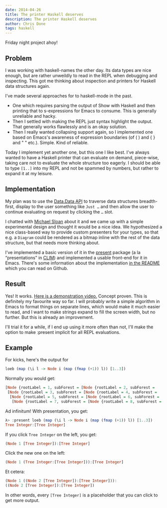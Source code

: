 ```yaml
---
date: 2014-04-26
title: The printer Haskell deserves
description: The printer Haskell deserves
author: Chris Done
tags: haskell
---
```


Friday night project ahoy!

## Problem

I was working with haskell-names the other day. Its data types are
nice enough, but are rather unweildly to read in the REPL when
debugging and inspecting. This got me thinking about inspection and
printers for Haskell data structures again.

I've made several approaches for to haskell-mode in the past.

* One which requires parsing the output of Show with Haskell and then
  printing that to s-expressions for Emacs to consume. This is generally
  unreliable and hacky.
* Then I settled with making the REPL just syntax highlight the
  output. That generally works flawlessly and is an okay solution.
* Then I really wanted collapsing support again, so I implemented one
  based on Emacs's awareness of expression boundaries (of ( ) and { }
  and " " etc.). Simple. Kind of reliable.

Today I implement yet another one, but this one I like best. I've
always wanted to have a Haskell printer that can evaluate on demand,
piece-wise, taking care not to evaluate the whole structure too
eagerly. I should be able to type `[1..]` into my REPL and not be
spammed by numbers, but rather to expand it at my leisure.

## Implementation

My plan was to use the
[Data.Data API](http://chrisdone/posts/data-typeable) to traverse data
structures breadth-first, display to the user something like `Just …`
and then allow the user to continue evaluating on request by clicking
the `…` slot.

I chatted with [Michael Sloan](https://github.com/mgsloan) about it
and we came up with a simple experimental design and thought it would
be a nice idea. We hypothesized a nice class-based way to provide
custom presenters for your types, so that e.g. a `Diagram` could be
rendered as a bitmap inline with the rest of the data structure, but
that needs more thinking about.

I've implemented a basic version of it in the
[present](http://hackage.haskell.org/package/present-0.0.0) package (a
la “presentations” in
[CLIM](http://bauhh.dyndns.org:8000/clim-spec/23-1.html#_1125)) and
implemented a usable front-end for it in Emacs. There's some
information about the implementation
[in the README](https://github.com/chrisdone/present) which you can
read on Github.

## Result

Yes! It
works. [Here is a demonstration video.](http://youtu.be/4rcPfZveGZc)
Concept proven. This is definitely my favourite way so far. I will
probably write a simple algorithm in Emacs to format things on
separate lines, which would make it much easier to read, and I want to
make strings expand to fill the screen width, but no further. But this
is already an improvement.

I'll trial  it for a while, if I end up using
it more often than not, I'll make the option to make :present implicit
for all REPL evaluations.

## Example

For kicks, here's the output for

``` haskell
loeb (map (\i l -> Node i (map (fmap (+1)) l)) [1..3])
```

Normally you would get:

``` haskell
[Node {rootLabel = 1, subForest = [Node {rootLabel = 2, subForest =
 [Node {rootLabel = 3, subForest = [Node {rootLabel = 4, subForest =
  [Node {rootLabel = 5, subForest = [Node {rootLabel = 6, subForest =
   [Node {rootLabel = 7, subForest = [Node {rootLabel = 8, subForest =
```

Ad infinitum! With presentation, you get:

``` haskell
λ> :present loeb (map (\i l -> Node i (map (fmap (+1)) l)) [1..3])
Tree Integer:[Tree Integer]
```

If you click `Tree Integer` on the left, you get:

``` haskell
(Node 1 [Tree Integer]):[Tree Integer]
```

Click the new one on the left:

``` haskell
(Node 1 (Tree Integer:[Tree Integer])):[Tree Integer]
```

Et cetera:

``` haskell
(Node 1 ((Node 2 [Tree Integer]):[Tree Integer])):
((Node 2 [Tree Integer]):[Tree Integer])
```

In other words, every `[Tree Integer]` is a placeholder that you can
click to get more output.
